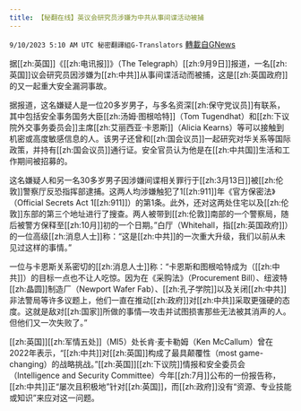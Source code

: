 ```yaml
---
title: 【秘翻在线】英议会研究员涉嫌为中共从事间谍活动被捕
---
```

`9/10/2023 5:10 AM UTC 秘密翻譯組G-Translators` [轉載自GNews](https://gnews.org/articles/1669908)

         

据[[zh:英国]]《[[zh:电讯报]]》（The Telegraph）[[zh:9月9日]]报道，一名[[zh:英国]]议会研究员因涉嫌为[[zh:中共]]从事间谍活动而被捕，这是[[zh:英国政府]]的又一起重大安全漏洞事故。

据报道，这名嫌疑人是一位20多岁男子，与多名资深[[zh:保守党议员]]有联系，其中包括安全事务国务大臣[[zh:汤姆·图根哈特]]（Tom Tugendhat）和[[zh:下议院外交事务委员会]]主席[[zh:艾丽西亚·卡恩斯]]（Alicia Kearns）等可以接触到机密或高度敏感信息的人。该男子还曾和[[zh:国会议员]]一起研究对华关系等国际政策，并持有[[zh:国会议员]]通行证。安全官员认为他是在[[zh:中共国]]生活和工作期间被招募的。

这名嫌疑人和另一名30多岁男子因涉嫌间谍相关罪行于[[zh:3月13日]]被[[zh:伦敦]]警察厅反恐指挥部逮捕。这两人均涉嫌触犯了1[[zh:911]]年《官方保密法》（Official Secrets Act 1[[zh:911]]）的第1条。此外，还对这两处住宅以及[[zh:伦敦]]东部的第三个地址进行了搜查。两人被带到[[zh:伦敦]]南部的一个警察局，随后被警方保释至[[zh:10月]]初的一个日期。”白厅（Whitehall，指[[zh:英国政府]]）的一位高级[[zh:消息人士]]称：“这是[[zh:中共]]的一次重大升级，我们以前从未见过这样的事情。”

一位与卡恩斯关系密切的[[zh:消息人士]]称：“卡恩斯和图根哈特成为（[[zh:中共]]）的目标一点也不让人吃惊。因为在《采购法》（Procurement Bill）、纽波特[[zh:晶圆]]制造厂（Newport Wafer Fab）、[[zh:孔子学院]]以及关闭[[zh:中共]]非法警局等许多议题上，他们一直在推动[[zh:政府]]对[[zh:中共]]采取更强硬的态度。这就是敌对[[zh:国家]]所做的事情—攻击并试图损害那些无法被其消声的人。但他们又一次失败了。”

[[zh:英国]][[zh:军情五处]]（MI5）处长肯·麦卡勒姆（Ken McCallum）曾在2022年表示，“[[zh:中共]]对[[zh:英国]]构成了最具颠覆性（most game-changing）的战略挑战。”[[zh:英国]][[zh:下议院]]情报和安全委员会（Intelligence and Security Committee）今年[[zh:7月]]公布的一份报告称，[[zh:中共]]正“屡次且积极地”针对[[zh:英国]]，而[[zh:政府]]没有“资源、专业技能或知识”来应对这一问题。
